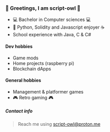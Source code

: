 ### 🦉 Greetings, I am script-owl 🦉
- 💻 Bachelor in Computer sciences 💻
- 🐍 Python, Solidity and Javascript enjoyer ☕
- School experience with Java, C & C#

#### Dev hobbies
- Game mods
- Home projects (raspberry pi)
- Blockchain dApps

#### General hobbies
- Management & platformer games
- 🎮 Retro gaming 🎮

##### Contact info
> Reach me using script-owl@proton.me

<!---
script-owl/script-owl is a ✨ special ✨ repository because its `README.md` (this file) appears on your GitHub profile.
You can click the Preview link to take a look at your changes.
--->
